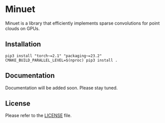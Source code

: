 # Minuet

Minuet is a library that efficiently implements sparse 
convolutions for point clouds on GPUs.

## Installation

```shell
pip3 install "torch~=2.1" "packaging~=23.2"
CMAKE_BUILD_PARALLEL_LEVEL=$(nproc) pip3 install .
```

## Documentation

Documentation will be added soon. Please stay tuned.

## License

Please refer to the [LICENSE](LICENSE) file.
